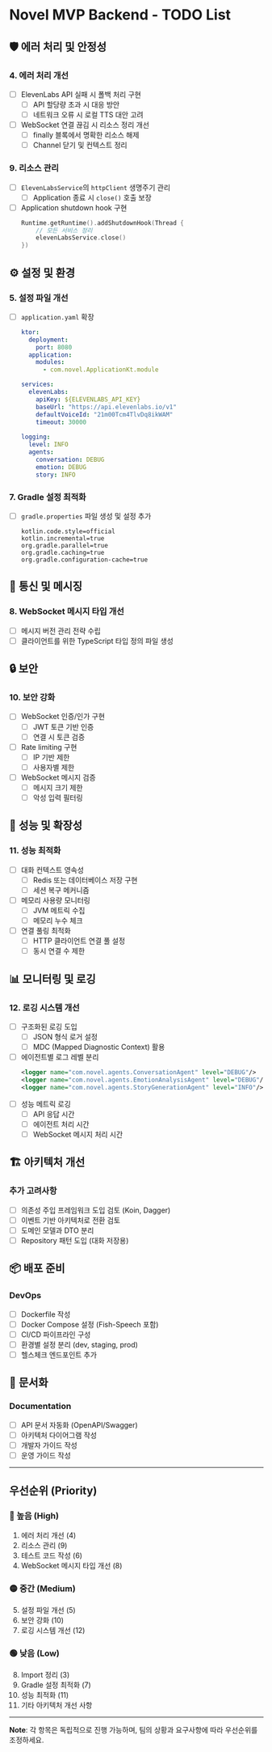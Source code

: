 # Novel MVP Backend - TODO List
## 🛡️ 에러 처리 및 안정성

### 4. 에러 처리 개선
- [ ] ElevenLabs API 실패 시 폴백 처리 구현
    - [ ] API 할당량 초과 시 대응 방안
    - [ ] 네트워크 오류 시 로컬 TTS 대안 고려
- [ ] WebSocket 연결 끊김 시 리소스 정리 개선
    - [ ] finally 블록에서 명확한 리소스 해제
    - [ ] Channel 닫기 및 컨텍스트 정리

### 9. 리소스 관리
- [ ] `ElevenLabsService`의 `httpClient` 생명주기 관리
    - [ ] Application 종료 시 `close()` 호출 보장
- [ ] Application shutdown hook 구현
  ```kotlin
  Runtime.getRuntime().addShutdownHook(Thread {
      // 모든 서비스 정리
      elevenLabsService.close()
  })
  ```

## ⚙️ 설정 및 환경

### 5. 설정 파일 개선
- [ ] `application.yaml` 확장
  ```yaml
  ktor:
    deployment:
      port: 8080
    application:
      modules:
        - com.novel.ApplicationKt.module
  
  services:
    elevenLabs:
      apiKey: ${ELEVENLABS_API_KEY}
      baseUrl: "https://api.elevenlabs.io/v1"
      defaultVoiceId: "21m00Tcm4TlvDq8ikWAM"
      timeout: 30000
    
  logging:
    level: INFO
    agents:
      conversation: DEBUG
      emotion: DEBUG
      story: INFO
  ```

### 7. Gradle 설정 최적화
- [ ] `gradle.properties` 파일 생성 및 설정 추가
  ```properties
  kotlin.code.style=official
  kotlin.incremental=true
  org.gradle.parallel=true
  org.gradle.caching=true
  org.gradle.configuration-cache=true
  ```

## 📡 통신 및 메시징

### 8. WebSocket 메시지 타입 개선
- [ ] 메시지 버전 관리 전략 수립
- [ ] 클라이언트를 위한 TypeScript 타입 정의 파일 생성

## 🔒 보안

### 10. 보안 강화
- [ ] WebSocket 인증/인가 구현
    - [ ] JWT 토큰 기반 인증
    - [ ] 연결 시 토큰 검증
- [ ] Rate limiting 구현
    - [ ] IP 기반 제한
    - [ ] 사용자별 제한
- [ ] WebSocket 메시지 검증
    - [ ] 메시지 크기 제한
    - [ ] 악성 입력 필터링

## 🚀 성능 및 확장성

### 11. 성능 최적화
- [ ] 대화 컨텍스트 영속성
    - [ ] Redis 또는 데이터베이스 저장 구현
    - [ ] 세션 복구 메커니즘
- [ ] 메모리 사용량 모니터링
    - [ ] JVM 메트릭 수집
    - [ ] 메모리 누수 체크
- [ ] 연결 풀링 최적화
    - [ ] HTTP 클라이언트 연결 풀 설정
    - [ ] 동시 연결 수 제한

## 📊 모니터링 및 로깅

### 12. 로깅 시스템 개선
- [ ] 구조화된 로깅 도입
    - [ ] JSON 형식 로거 설정
    - [ ] MDC (Mapped Diagnostic Context) 활용
- [ ] 에이전트별 로그 레벨 분리
  ```xml
  <logger name="com.novel.agents.ConversationAgent" level="DEBUG"/>
  <logger name="com.novel.agents.EmotionAnalysisAgent" level="DEBUG"/>
  <logger name="com.novel.agents.StoryGenerationAgent" level="INFO"/>
  ```
- [ ] 성능 메트릭 로깅
    - [ ] API 응답 시간
    - [ ] 에이전트 처리 시간
    - [ ] WebSocket 메시지 처리 시간

## 🏗️ 아키텍처 개선

### 추가 고려사항
- [ ] 의존성 주입 프레임워크 도입 검토 (Koin, Dagger)
- [ ] 이벤트 기반 아키텍처로 전환 검토
- [ ] 도메인 모델과 DTO 분리
- [ ] Repository 패턴 도입 (대화 저장용)

## 📦 배포 준비

### DevOps
- [ ] Dockerfile 작성
- [ ] Docker Compose 설정 (Fish-Speech 포함)
- [ ] CI/CD 파이프라인 구성
- [ ] 환경별 설정 분리 (dev, staging, prod)
- [ ] 헬스체크 엔드포인트 추가

## 📝 문서화

### Documentation
- [ ] API 문서 자동화 (OpenAPI/Swagger)
- [ ] 아키텍처 다이어그램 작성
- [ ] 개발자 가이드 작성
- [ ] 운영 가이드 작성

---

## 우선순위 (Priority)

### 🔴 높음 (High)
1. 에러 처리 개선 (4)
2. 리소스 관리 (9)
3. 테스트 코드 작성 (6)
4. WebSocket 메시지 타입 개선 (8)

### 🟡 중간 (Medium)
5. 설정 파일 개선 (5)
6. 보안 강화 (10)
7. 로깅 시스템 개선 (12)

### 🟢 낮음 (Low)
8. Import 정리 (3)
9. Gradle 설정 최적화 (7)
10. 성능 최적화 (11)
11. 기타 아키텍처 개선 사항

---

**Note**: 각 항목은 독립적으로 진행 가능하며, 팀의 상황과 요구사항에 따라 우선순위를 조정하세요.